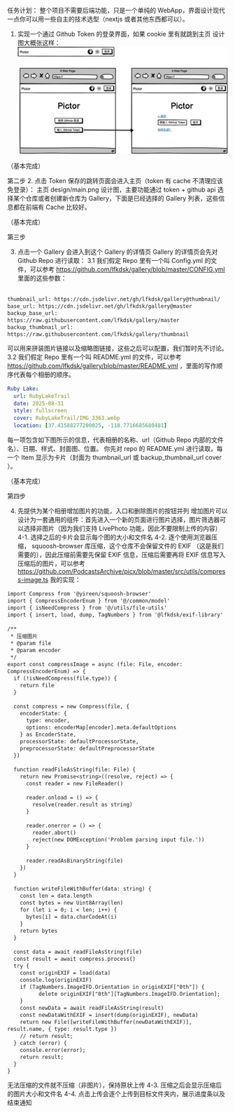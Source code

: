 任务计划：
整个项目不需要后端功能，只是一个单纯的 WebApp，界面设计现代一点你可以用一些自主的技术选型（nextjs 或者其他东西都可以）。
1. 实现一个通过 Github Token 的登录界面，如果 cookie 里有就跳到主页
设计图大概张这样：![alt text](design/login.png)

（基本完成）

第二步
2. 点击 Token 保存的跳转页面会进入主页（token 有 cache 不清理应该免登录）：
主页 design/main.png 设计图，主要功能通过 token + github api 选择某个仓库或者创建新仓库为 Gallery，下面是已经选择的 Gallery 列表，这些信息都在前端有 Cache 比较好。

（基本完成）

第三步

3. 点击一个 Gallery 会进入到这个 Gallery 的详情页
Gallery 的详情页会先对 Github Repo 进行读取：
3.1 我们假定 Repo 里有一个叫 Config.yml 的文件，可以参考 https://github.com/lfkdsk/gallery/blob/master/CONFIG.yml 里面的这些参数：
```

thumbnail_url: https://cdn.jsdelivr.net/gh/lfkdsk/gallery@thumbnail/
base_url: https://cdn.jsdelivr.net/gh/lfkdsk/gallery@master
backup_base_url: https://raw.githubusercontent.com/lfkdsk/gallery/master
backup_thumbnail_url: https://raw.githubusercontent.com/lfkdsk/gallery/thumbnail
```
可以用来拼装图片链接以及缩略图链接，这些之后可以配置，我们暂时先不讨论。
3.2 我们假定 Repo 里有一个叫 README.yml 的文件，可以参考 https://github.com/lfkdsk/gallery/blob/master/README.yml ，里面的写作顺序代表每个相册的顺序。
``` yaml
Ruby Lake:
  url: RubyLakeTrail
  date: 2025-08-31
  style: fullscreen
  cover: RubyLakeTrail/IMG_3363.webp
  location: [37.41588277200025, -118.7716685680481]
```
每一项包含如下图所示的信息，代表相册的名称、url（Github Repo 内部的文件名）、日期、样式、封面图、位置。
你先对 repo 的 README.yml 进行读取，每一个 Item 显示为卡片（封面为 thumbnail_url 或 backup_thumbnail_url cover ）。

（基本完成）

第四步

4. 先提供为某个相册增加图片的功能，入口和删除图片的按钮并列
增加图片可以设计为一套通用的组件：首先进入一个新的页面进行图片选择，图片筛选器可以选择非图片（因为我们支持 LivePhoto 功能，因此不要限制上传的内容）
4-1. 选择之后的卡片会显示每个图的大小和文件名
4-2. 逐个使用浏览器压缩， squoosh-browser 库压缩，这个仓库不会保留文件的 EXIF （这是我们需要的），因此压缩前需要先保留 EXIF 信息，压缩后需要再将 EXIF 信息写入压缩后的图片，可以参考 https://github.com/PodcastsArchive/picx/blob/master/src/utils/compress-image.ts 我的实现：
```
import Compress from '@yireen/squoosh-browser'
import { CompressEncoderEnum } from '@/common/model'
import { isNeedCompress } from '@/utils/file-utils'
import { insert, load, dump, TagNumbers } from '@lfkdsk/exif-library'

/**
 * 压缩图片
 * @param file
 * @param encoder
 */
export const compressImage = async (file: File, encoder: CompressEncoderEnum) => {
  if (!isNeedCompress(file.type)) {
    return file
  }

  const compress = new Compress(file, {
    encoderState: {
      type: encoder,
      options: encoderMap[encoder].meta.defaultOptions
    } as EncoderState,
    processorState: defaultProcessorState,
    preprocessorState: defaultPreprocessorState
  })

  function readFileAsString(file: File) {
    return new Promise<string>((resolve, reject) => {
      const reader = new FileReader()

      reader.onload = () => {
        resolve(reader.result as string)
      }

      reader.onerror = () => {
        reader.abort()
        reject(new DOMException('Problem parsing input file.'))
      }

      reader.readAsBinaryString(file)
    })
  }

  function writeFileWithBuffer(data: string) {
    const len = data.length
    const bytes = new Uint8Array(len)
    for (let i = 0; i < len; i++) {
      bytes[i] = data.charCodeAt(i)
    }
    return bytes
  }

  const data = await readFileAsString(file)
  const result = await compress.process()
  try {
    const originEXIF = load(data)
    console.log(originEXIF)
    if (TagNumbers.ImageIFD.Orientation in originEXIF["0th"]) {
          delete originEXIF["0th"][TagNumbers.ImageIFD.Orientation];
    }
    const newData = await readFileAsString(result)
    const newDataWithEXIF = insert(dump(originEXIF), newData)
    return new File([writeFileWithBuffer(newDataWithEXIF)], result.name, { type: result.type })  
    // return result;
  } catch (error) {
    console.error(error);
    return result;
  }
}
```
无法压缩的文件就不压缩（非图片），保持原状上传
4-3. 压缩之后会显示压缩后的图片大小和文件名
4-4. 点击上传会逐个上传到目标文件夹内，展示进度条以及结束通知